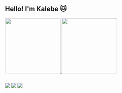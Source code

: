 ## Hello! I'm Kalebe 🐱
 <div>
  <a href="https://github.com/kalebesampaio">
  <img height="180em" src="https://github-readme-stats.vercel.app/api?username=kalebesampaio&show_icons=true&theme=gotham&include_all_commits=true&count_private=true"/>
  <img height="180em" src="https://github-readme-stats.vercel.app/api/top-langs/?username=kalebesampaio&layout=compact&langs_count=7&theme=gotham"/>
</div>

   ##
 
<div> 
  <a href="https://instagram.com/kalebesmp" target="_blank"><img src="https://img.shields.io/badge/-Instagram-%23E4405F?style=for-the-badge&logo=instagram&logoColor=white" target="_blank"></a>
  <a href = "mailto:kalebesmp2002@gmail.com"><img src="https://img.shields.io/badge/-Gmail-%23333?style=for-the-badge&logo=gmail&logoColor=white" target="_blank"></a>
  <a href="https://www.linkedin.com/in/kalebesampaio" target="_blank"><img src="https://img.shields.io/badge/-Linkedin-%23333?style=for-the-badge&logo=linkedin&logoColor=white" target="_blank"></a>
